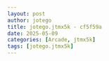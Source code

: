 ```yaml
---
layout: post
author: jotego
title: jotego.jtmx5k - cf5f59a
date: 2025-05-09
categories: [Arcade, jtmx5k]
tags: [jotego.jtmx5k]
---
```


